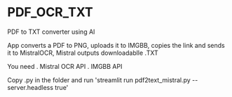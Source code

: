 # PDF_OCR_TXT
PDF to TXT converter using AI

App converts a PDF to PNG, uploads it to IMGBB, copies the link and sends it to MistralOCR, Mistral outputs downloadablle .TXT

You need 
. Mistral OCR API
. IMGBB API

Copy .py in the folder and run 'streamlit run pdf2text_mistral.py --server.headless true'

